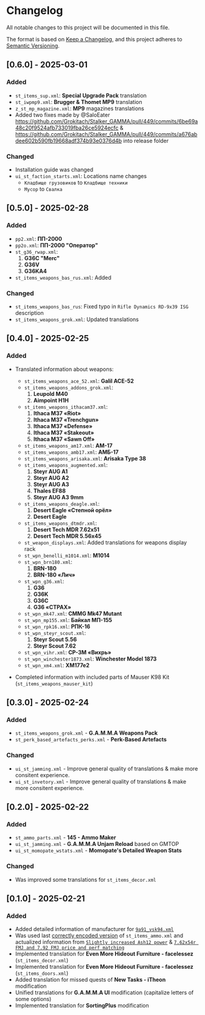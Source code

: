 # Changelog
All notable changes to this project will be documented in this file.

The format is based on [Keep a Changelog](https://keepachangelog.com/en/1.0.0/),
and this project adheres to [Semantic Versioning](https://semver.org/spec/v2.0.0.html).

<!--
Recommendation: for ease of reading, use the following order:
- Added
- Changed
- Deprecated
- Removed
- Fixed
- Security
-->
## [0.6.0] - 2025-03-01
### Added
- `st_items_sup.xml`: **Special Upgrade Pack** translation
- `st_iwpmp9.xml`: **Brugger & Thomet MP9** translation
- `z_st_mp_magazine.xml`: **MP9** magazines translations
- Added two fixes made by @SaloEater https://github.com/Grokitach/Stalker_GAMMA/pull/449/commits/6be69a48c20f9524afb733019fba26ce5924ecfc & https://github.com/Grokitach/Stalker_GAMMA/pull/449/commits/a676abdee602b590fb19668adf374b93e0376d4b into release folder


### Changed
- Installation guide was changed
- `ui_st_faction_starts.xml`: Locations name changes
	- `Кладбище грузовиков` to `Кладбище техники`
	- `Мусор` to `Свалка`

## [0.5.0] - 2025-02-28
### Added
- `pp2.xml`: **ПП-2000**
- `pp2o.xml`: **ПП-2000 "Оператор"**
- `st_g36_rwap.xml`:
	1. **G36C "Merc"**
	2. **G36V**
	3. **G36KA4**
- `st_items_weapons_bas_rus.xml`: Added

### Changed
- `st_items_weapons_bas_rus`: Fixed typo in `Rifle Dynamics RD-9x39 ISG` description
- `st_items_weapons_grok.xml`: Updated translations

## [0.4.0] - 2025-02-25
### Added
- Translated information about weapons:
	- `st_items_weapons_ace_52.xml`: **Galil ACE-52**
	- `st_items_weapons_addons_grok.xml`:
		1. **Leupold M40**
		2. **Aimpoint H1H**
	- `st_items_weapons_ithacam37.xml`:
		1. **Ithaca M37 «Riot»**
		2. **Ithaca M37 «Trenchgun»**
		3. **Ithaca M37 «Defense»**
		4. **Ithaca M37 «Stakeout»**
		5. **Ithaca M37 «Sawn Off»**
	- `st_items_weapons_am17.xml`: **АМ-17**
	- `st_items_weapons_amb17.xml`: **АМБ-17**
	- `st_items_weapons_arisaka.xml`: **Arisaka Type 38**
	- `st_items_weapons_augmented.xml`:
		1. **Steyr AUG A1**
		2. **Steyr AUG A2**
		3. **Steyr AUG A3**
		4. **Thales EF88**
		5. **Steyr AUG A3 9mm**
	- `st_items_weapons_deagle.xml`:
		1. **Desert Eagle «Степной орёл»**
		2. **Desert Eagle**
	- `st_items_weapons_dtmdr.xml`:
		1. **Desert Tech MDR 7.62x51**
		2. **Desert Tech MDR 5.56x45**
	- `st_weapon_displays.xml`: Added translations for weapons display rack
	- `st_wpn_benelli_m1014.xml`: **M1014**
	- `st_wpn_brn180.xml`:
		1. **BRN-180**
		2. **BRN-180 «Лич»**
	- `st_wpn_g36.xml`:
		1. **G36**
		2. **G36K**
		3. **G36C**
		4. **G36 «СТРАХ»**
	- `st_wpn_mk47.xml`: **CMMG Mk47 Mutant**
	- `st_wpn_mp155.xml`: **Байкал МП-155**
	- `st_wpn_rpk16.xml`: **РПК-16**
	- `st_wpn_steyr_scout.xml`:
		1. **Steyr Scout 5.56**
		2. **Steyr Scout 7.62**
	- `st_wpn_vihr.xml`: **СР-3М «Вихрь»**
	- `st_wpn_winchester1873.xml`: **Winchester Model 1873**
	- `st_wpn_xm4.xml`: **XM177e2**

- Completed information with included parts of Mauser K98 Kit (`st_items_weapons_mauser_kit`)

## [0.3.0] - 2025-02-24
### Added
- `st_items_weapons_grok.xml` - **G.A.M.M.A Weapons Pack**
- `st_perk_based_artefacts_perks.xml` - **Perk-Based Artefacts**

### Changed
- `ui_st_jamming.xml` - Improve general quality of translations & make more consitent experience.
- `ui_st_invetory.xml` - Improve general quality of translations & make more consitent experience.

## [0.2.0] - 2025-02-22
### Added
- `st_ammo_parts.xml` - **145 - Ammo Maker**
- `ui_st_jamming.xml` - **G.A.M.M.A Unjam Reload** based on GMTOP
- `ui_st_momopate_wstats.xml` - **Momopate's Detailed Weapon Stats**

### Changed
- Was improved some translations for `st_items_decor.xml`

## [0.1.0] - 2025-02-21
### Added
- Added detailed information of manufacturer for [`9a91_vsk94.xml`](https://www.moddb.com/mods/stalker-anomaly/addons/9a91-and-vsk-94-reanimation)
- Was used last [correctly encoded version](https://github.com/Grokitach/Stalker_GAMMA/commit/f628ac95ea6e93bf3d283a931f81b6193f5d6fe9) of `st_items_ammo.xml` and actualized information from [`Slightly increased Ash12 power`](https://github.com/Grokitach/Stalker_GAMMA/commit/5839a019691fffe7276b09805d00817a4861542c) & [`7.62x54r FMJ and 7.92 FMJ price and perf matching`](https://github.com/Grokitach/Stalker_GAMMA/commit/88dae6f58a5b8020a92d4567909a8c1e9511f909)
- Implemented translation for **Even More Hideout Furniture - facelessez** (`st_items_decor.xml`)
- Implemented translation for **Even More Hideout Furniture - facelessez** (`st_items_doors.xml`)
- Added translation for missed quests of **New Tasks - iTheon** modification
- Unified translations for **G.A.M.M.A UI** modification (capitalize letters of some options)
- Implemented translation for **SortingPlus** modification
